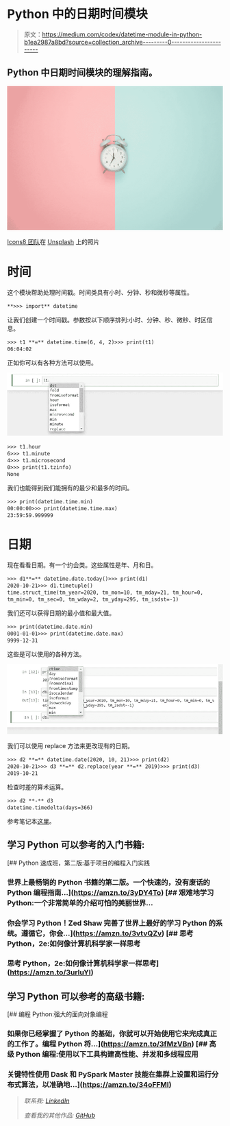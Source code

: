 # Python 中的日期时间模块

> 原文：<https://medium.com/codex/datetime-module-in-python-b1ea2987a8bd?source=collection_archive---------0----------------------->

## Python 中日期时间模块的理解指南。

![](img/9a4d8b1c231e15ac27c6e016a08f63e7.png)

[Icons8 团队](https://unsplash.com/@icons8?utm_source=medium&utm_medium=referral)在 [Unsplash](https://unsplash.com?utm_source=medium&utm_medium=referral) 上的照片

# 时间

这个模块帮助处理时间戳。时间类具有小时、分钟、秒和微秒等属性。

```
**>>> import** datetime
```

让我们创建一个时间戳。参数按以下顺序排列:小时、分钟、秒、微秒、时区信息。

```
>>> t1 **=** datetime.time(6, 4, 2)>>> print(t1)
06:04:02
```

正如你可以有各种方法可以使用。

![](img/3c0495a6f67136048828a73190767c52.png)

```
>>> t1.hour
6>>> t1.minute
4>>> t1.microsecond
0>>> print(t1.tzinfo)
None
```

我们也能得到我们能拥有的最少和最多的时间。

```
>>> print(datetime.time.min)
00:00:00>>> print(datetime.time.max)
23:59:59.999999
```

# 日期

现在看看日期。有一个约会类。这些属性是年、月和日。

```
>>> d1**=** datetime.date.today()>>> print(d1)
2020-10-21>>> d1.timetuple()
time.struct_time(tm_year=2020, tm_mon=10, tm_mday=21, tm_hour=0, tm_min=0, tm_sec=0, tm_wday=2, tm_yday=295, tm_isdst=-1)
```

我们还可以获得日期的最小值和最大值。

```
>>> print(datetime.date.min)
0001-01-01>>> print(datetime.date.max)
9999-12-31
```

这些是可以使用的各种方法。

![](img/19e8813020d5a07bd4802d1ac808884c.png)

我们可以使用 replace 方法来更改现有的日期。

```
>>> d2 **=** datetime.date(2020, 10, 21)>>> print(d2)
2020-10-21>>> d3 **=** d2.replace(year **=** 2019)>>> print(d3)
2019-10-21
```

检查时差的算术运算。

```
>>> d2 **-** d3
datetime.timedelta(days=366)
```

参考笔记本[这里](https://github.com/jayashree8/Python_guide/blob/master/Python%20modules%20and%20packages/Datetime%20module%20in%20python.ipynb)。

## 学习 Python 可以参考的入门书籍:

[](https://amzn.to/3yDY4To) [## Python 速成班，第二版:基于项目的编程入门实践

### 世界上最畅销的 Python 书籍的第二版。一个快速的，没有废话的 Python 编程指南…](https://amzn.to/3yDY4To) [](https://amzn.to/3vtvQZv) [## 艰难地学习 Python:一个非常简单的介绍可怕的美丽世界…

### 你会学习 Python！Zed Shaw 完善了世界上最好的学习 Python 的系统。遵循它，你会…](https://amzn.to/3vtvQZv) [](https://amzn.to/3urluYI) [## 思考 Python，2e:如何像计算机科学家一样思考

### 思考 Python，2e:如何像计算机科学家一样思考](https://amzn.to/3urluYI) 

## 学习 Python 可以参考的高级书籍:

[](https://amzn.to/3fMzVBn) [## 编程 Python:强大的面向对象编程

### 如果你已经掌握了 Python 的基础，你就可以开始使用它来完成真正的工作了。编程 Python 将…](https://amzn.to/3fMzVBn) [](https://amzn.to/34oFFMl) [## 高级 Python 编程:使用以下工具构建高性能、并发和多线程应用

### 关键特性使用 Dask 和 PySpark Master 技能在集群上设置和运行分布式算法，以准确地…](https://amzn.to/34oFFMl) 

> *联系我:* [*LinkedIn*](https://www.linkedin.com/in/jayashree-domala8/)
> 
> *查看我的其他作品:* [*GitHub*](https://github.com/jayashree8)